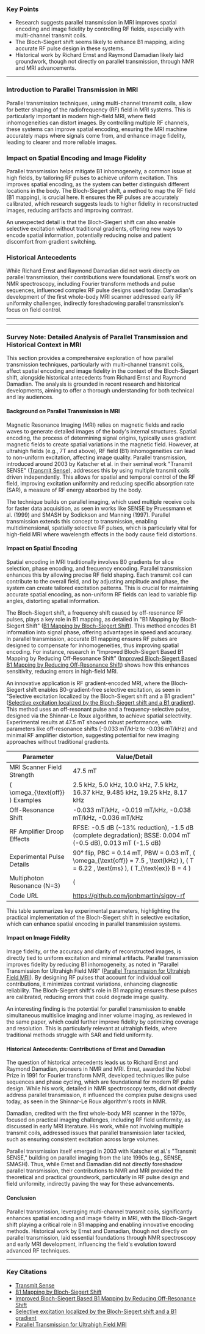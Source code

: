 

### Key Points
- Research suggests parallel transmission in MRI improves spatial encoding and image fidelity by controlling RF fields, especially with multi-channel transmit coils.
- The Bloch-Siegert shift seems likely to enhance B1 mapping, aiding accurate RF pulse design in these systems.
- Historical work by Richard Ernst and Raymond Damadian likely laid groundwork, though not directly on parallel transmission, through NMR and MRI advancements.

---

### Introduction to Parallel Transmission in MRI
Parallel transmission techniques, using multi-channel transmit coils, allow for better shaping of the radiofrequency (RF) field in MRI systems. This is particularly important in modern high-field MRI, where field inhomogeneities can distort images. By controlling multiple RF channels, these systems can improve spatial encoding, ensuring the MRI machine accurately maps where signals come from, and enhance image fidelity, leading to clearer and more reliable images.

### Impact on Spatial Encoding and Image Fidelity
Parallel transmission helps mitigate B1 inhomogeneity, a common issue at high fields, by tailoring RF pulses to achieve uniform excitation. This improves spatial encoding, as the system can better distinguish different locations in the body. The Bloch-Siegert shift, a method to map the RF field (B1 mapping), is crucial here. It ensures the RF pulses are accurately calibrated, which research suggests leads to higher fidelity in reconstructed images, reducing artifacts and improving contrast.

An unexpected detail is that the Bloch-Siegert shift can also enable selective excitation without traditional gradients, offering new ways to encode spatial information, potentially reducing noise and patient discomfort from gradient switching.

### Historical Antecedents
While Richard Ernst and Raymond Damadian did not work directly on parallel transmission, their contributions were foundational. Ernst's work on NMR spectroscopy, including Fourier transform methods and pulse sequences, influenced complex RF pulse designs used today. Damadian's development of the first whole-body MRI scanner addressed early RF uniformity challenges, indirectly foreshadowing parallel transmission's focus on field control.

---

---

### Survey Note: Detailed Analysis of Parallel Transmission and Historical Context in MRI

This section provides a comprehensive exploration of how parallel transmission techniques, particularly with multi-channel transmit coils, affect spatial encoding and image fidelity in the context of the Bloch-Siegert shift, alongside historical antecedents from Richard Ernst and Raymond Damadian. The analysis is grounded in recent research and historical developments, aiming to offer a thorough understanding for both technical and lay audiences.

#### Background on Parallel Transmission in MRI
Magnetic Resonance Imaging (MRI) relies on magnetic fields and radio waves to generate detailed images of the body's internal structures. Spatial encoding, the process of determining signal origins, typically uses gradient magnetic fields to create spatial variations in the magnetic field. However, at ultrahigh fields (e.g., 7T and above), RF field (B1) inhomogeneities can lead to non-uniform excitation, affecting image quality. Parallel transmission, introduced around 2003 by Katscher et al. in their seminal work "Transmit SENSE" ([Transmit Sense](https://www.researchgate.net/publication/10966280_Transmit_Sense)), addresses this by using multiple transmit coils driven independently. This allows for spatial and temporal control of the RF field, improving excitation uniformity and reducing specific absorption rate (SAR), a measure of RF energy absorbed by the body.

The technique builds on parallel imaging, which used multiple receive coils for faster data acquisition, as seen in works like SENSE by Pruessmann et al. (1999) and SMASH by Sodickson and Manning (1997). Parallel transmission extends this concept to transmission, enabling multidimensional, spatially selective RF pulses, which is particularly vital for high-field MRI where wavelength effects in the body cause field distortions.

#### Impact on Spatial Encoding
Spatial encoding in MRI traditionally involves B0 gradients for slice selection, phase encoding, and frequency encoding. Parallel transmission enhances this by allowing precise RF field shaping. Each transmit coil can contribute to the overall field, and by adjusting amplitude and phase, the system can create tailored excitation patterns. This is crucial for maintaining accurate spatial encoding, as non-uniform RF fields can lead to variable flip angles, distorting spatial information.

The Bloch-Siegert shift, a frequency shift caused by off-resonance RF pulses, plays a key role in B1 mapping, as detailed in "B1 Mapping by Bloch-Siegert Shift" ([B1 Mapping by Bloch-Siegert Shift](https://www.ncbi.nlm.nih.gov/pmc/articles/PMC2933656/)). This method encodes B1 information into signal phase, offering advantages in speed and accuracy. In parallel transmission, accurate B1 mapping ensures RF pulses are designed to compensate for inhomogeneities, thus improving spatial encoding. For instance, research in "Improved Bloch-Siegert Based B1 Mapping by Reducing Off-Resonance Shift" ([Improved Bloch-Siegert Based B1 Mapping by Reducing Off-Resonance Shift](https://www.ncbi.nlm.nih.gov/pmc/articles/PMC3669656/)) shows how this enhances sensitivity, reducing errors in high-field MRI.

An innovative application is RF gradient-encoded MRI, where the Bloch-Siegert shift enables B0-gradient-free selective excitation, as seen in "Selective excitation localized by the Bloch-Siegert shift and a B1 gradient" ([Selective excitation localized by the Bloch-Siegert shift and a B1 gradient](https://www.ncbi.nlm.nih.gov/pmc/articles/PMC9246893/)). This method uses an off-resonant pulse and a frequency-selective pulse, designed via the Shinnar-Le Roux algorithm, to achieve spatial selectivity. Experimental results at 47.5 mT showed robust performance, with parameters like off-resonance shifts (-0.033 mT/kHz to -0.036 mT/kHz) and minimal RF amplifier distortion, suggesting potential for new imaging approaches without traditional gradients.

| Parameter                  | Value/Detail                                                                 |
|----------------------------|------------------------------------------------------------------------------|
| MRI Scanner Field Strength | 47.5 mT                                                                     |
| \( \omega_{\text{off}} \) Examples | 2.5 kHz, 5.0 kHz, 10.0 kHz, 7.5 kHz, 16.37 kHz, 9.485 kHz, 19.25 kHz, 8.17 kHz |
| Off-Resonance Shift        | -0.033 mT/kHz, -0.019 mT/kHz, -0.038 mT/kHz, -0.036 mT/kHz                  |
| RF Amplifier Droop Effects | RFSE: -0.5 dB (~13% reduction), -1.5 dB (complete degradation); BSSE: 0.004 mT (-0.5 dB), 0.013 mT (-1.5 dB) |
| Experimental Pulse Details | 90° flip, PBC = 0.14 mT, PBW = 0.03 mT, \( \omega_{\text{off}} = 7.5 \, \text{kHz} \), \( T = 6.22 \, \text{ms} \), \( T_{\text{ex}} B = 4 \) |
| Multiphoton Resonance (N=3)| \( |M_{xy}|/M_0 = 0.075 \) (90°), \( M_z/M_0 = 0.918 \) (180°)               |
| Code URL                   | https://github.com/jonbmartin/sigpy-rf                                       |

This table summarizes key experimental parameters, highlighting the practical implementation of the Bloch-Siegert shift in selective excitation, which can enhance spatial encoding in parallel transmission systems.

#### Impact on Image Fidelity
Image fidelity, or the accuracy and clarity of reconstructed images, is directly tied to uniform excitation and minimal artifacts. Parallel transmission improves fidelity by reducing B1 inhomogeneity, as noted in "Parallel Transmission for Ultrahigh Field MRI" ([Parallel Transmission for Ultrahigh Field MRI](https://www.ncbi.nlm.nih.gov/pmc/articles/PMC7039313/)). By designing RF pulses that account for individual coil contributions, it minimizes contrast variations, enhancing diagnostic reliability. The Bloch-Siegert shift's role in B1 mapping ensures these pulses are calibrated, reducing errors that could degrade image quality.

An interesting finding is the potential for parallel transmission to enable simultaneous multislice imaging and inner volume imaging, as reviewed in the same paper, which could further improve fidelity by optimizing coverage and resolution. This is particularly relevant at ultrahigh fields, where traditional methods struggle with SAR and field uniformity.

#### Historical Antecedents: Contributions of Ernst and Damadian
The question of historical antecedents leads us to Richard Ernst and Raymond Damadian, pioneers in NMR and MRI. Ernst, awarded the Nobel Prize in 1991 for Fourier transform NMR, developed techniques like pulse sequences and phase cycling, which are foundational for modern RF pulse design. While his work, detailed in NMR spectroscopy texts, did not directly address parallel transmission, it influenced the complex pulse designs used today, as seen in the Shinnar-Le Roux algorithm's roots in NMR.

Damadian, credited with the first whole-body MRI scanner in the 1970s, focused on practical imaging challenges, including RF field uniformity, as discussed in early MRI literature. His work, while not involving multiple transmit coils, addressed issues that parallel transmission later tackled, such as ensuring consistent excitation across large volumes.

Parallel transmission itself emerged in 2003 with Katscher et al.'s "Transmit SENSE," building on parallel imaging from the late 1990s (e.g., SENSE, SMASH). Thus, while Ernst and Damadian did not directly foreshadow parallel transmission, their contributions to NMR and MRI provided the theoretical and practical groundwork, particularly in RF pulse design and field uniformity, indirectly paving the way for these advancements.

#### Conclusion
Parallel transmission, leveraging multi-channel transmit coils, significantly enhances spatial encoding and image fidelity in MRI, with the Bloch-Siegert shift playing a critical role in B1 mapping and enabling innovative encoding methods. Historical work by Ernst and Damadian, though not directly on parallel transmission, laid essential foundations through NMR spectroscopy and early MRI development, influencing the field's evolution toward advanced RF techniques.

---

### Key Citations
- [Transmit Sense](https://www.researchgate.net/publication/10966280_Transmit_Sense)
- [B1 Mapping by Bloch-Siegert Shift](https://www.ncbi.nlm.nih.gov/pmc/articles/PMC2933656/)
- [Improved Bloch-Siegert Based B1 Mapping by Reducing Off-Resonance Shift](https://www.ncbi.nlm.nih.gov/pmc/articles/PMC3669656/)
- [Selective excitation localized by the Bloch-Siegert shift and a B1 gradient](https://www.ncbi.nlm.nih.gov/pmc/articles/PMC9246893/)
- [Parallel Transmission for Ultrahigh Field MRI](https://www.ncbi.nlm.nih.gov/pmc/articles/PMC7039313/)